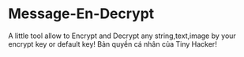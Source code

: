 # Message-En-Decrypt
A little tool allow to Encrypt and Decrypt any string,text,image by your encrypt key or default key!
Bản quyền cá nhân của Tiny Hacker!
